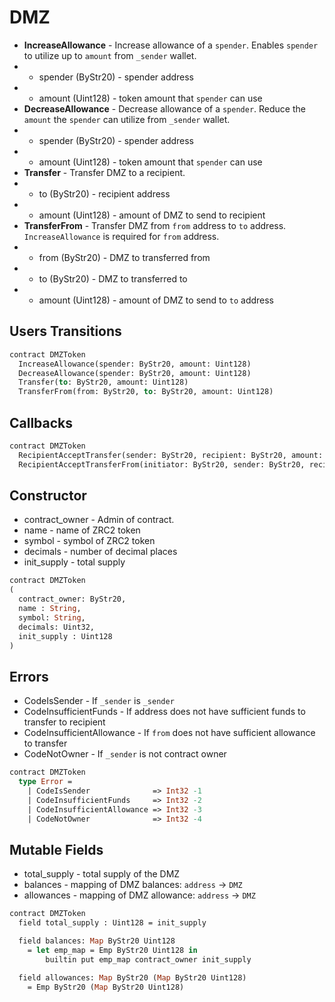 # DMZ

 * **IncreaseAllowance** - Increase allowance of a `spender`. Enables `spender` to utilize up to `amount` from `_sender` wallet.
 * - spender (ByStr20) - spender address
 * - amount (Uint128) - token amount that `spender` can use
 * **DecreaseAllowance** - Decrease allowance of a `spender`. Reduce the `amount` the `spender` can utilize from `_sender` wallet.
 * - spender (ByStr20) - spender address
 * - amount (Uint128) - token amount that `spender` can use
* **Transfer** - Transfer DMZ to a recipient.
 * - to (ByStr20) - recipient address
 * - amount (Uint128) - amount of DMZ to send to recipient
 * **TransferFrom** - Transfer DMZ from `from` address to `to` address. `IncreaseAllowance` is required for `from` address.
 * - from (ByStr20) - DMZ to transferred from
 * - to (ByStr20) - DMZ to transferred to
 * - amount (Uint128) - amount of DMZ to send to `to` address

## Users Transitions
```Ocaml
contract DMZToken
  IncreaseAllowance(spender: ByStr20, amount: Uint128)
  DecreaseAllowance(spender: ByStr20, amount: Uint128)
  Transfer(to: ByStr20, amount: Uint128)
  TransferFrom(from: ByStr20, to: ByStr20, amount: Uint128)
```

## Callbacks
```Ocaml
contract DMZToken
  RecipientAcceptTransfer(sender: ByStr20, recipient: ByStr20, amount: Uint128)
  RecipientAcceptTransferFrom(initiator: ByStr20, sender: ByStr20, recipient: ByStr20, amount: Uint128)
```

## Constructor

  * contract_owner - Admin of contract.
  * name - name of ZRC2 token
  * symbol - symbol of ZRC2 token
  * decimals - number of decimal places
  * init_supply - total supply

```Ocaml
contract DMZToken
(
  contract_owner: ByStr20,
  name : String,
  symbol: String,
  decimals: Uint32,
  init_supply : Uint128
)
```

## Errors

  * CodeIsSender - If `_sender` is `_sender`
  * CodeInsufficientFunds - If address does not have sufficient funds to transfer to recipient
  * CodeInsufficientAllowance - If `from` does not have sufficient allowance to transfer
  * CodeNotOwner - If `_sender` is not contract owner

```Ocaml
contract DMZToken
  type Error =
    | CodeIsSender              => Int32 -1
    | CodeInsufficientFunds     => Int32 -2
    | CodeInsufficientAllowance => Int32 -3
    | CodeNotOwner              => Int32 -4
```

## Mutable Fields
  * total_supply - total supply of the DMZ
  * balances - mapping of DMZ balances: `address` -> `DMZ`
  * allowances - mapping of DMZ allowance: `address` -> `DMZ`

```Ocaml
contract DMZToken
  field total_supply : Uint128 = init_supply

  field balances: Map ByStr20 Uint128 
    = let emp_map = Emp ByStr20 Uint128 in
        builtin put emp_map contract_owner init_supply

  field allowances: Map ByStr20 (Map ByStr20 Uint128) 
    = Emp ByStr20 (Map ByStr20 Uint128)
```